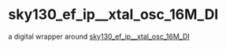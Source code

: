 # sky130_ef_ip__xtal_osc_16M_DI

a digital wrapper around [sky130_ef_ip__xtal_osc_16M_DI](https://github.com/efabless/sky130_ef_ip__xtal_osc_16M)

